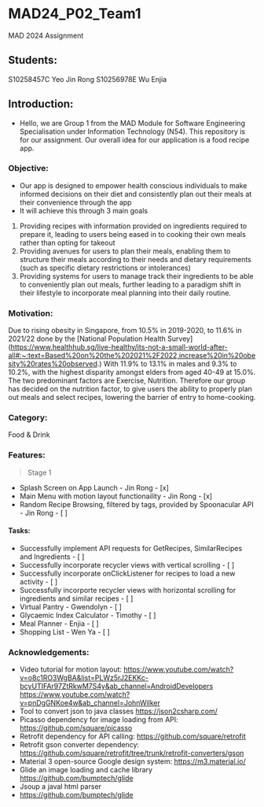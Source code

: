 
# MAD24_P02_Team1
MAD 2024 Assignment
## Students:
S10258457C Yeo Jin Rong
S10256978E Wu Enjia


## Introduction:
- Hello, we are Group 1 from the MAD Module for Software Engineering Specialisation under Information Technology (N54).
This repository is for our assignment.
Our overall idea for our application is a food recipe app.

### Objective:
- Our app is designed to empower health conscious individuals to make informed decisions on their diet and consistently plan out their meals at their convenience through the app
- It will achieve this through 3 main goals
1) Providing recipes with information provided on ingredients required to prepare it, leading to users being eased in to cooking their own meals rather than opting for takeout
2) Providing avenues for users to plan their meals, enabling them to structure their meals according to their needs and dietary requirements (such as specific dietary restrictions or intolerances)
3) Providing systems for users to manage track their ingredients to be able to conveniently plan out meals, further leading to a paradigm shift in their lifestyle to incorporate meal planning into their daily routine.

### Motivation:
Due to rising obesity in Singapore, from 10.5% in 2019-2020, to 11.6% in 2021/22 done by the [National Population Health Survey] (https://www.healthhub.sg/live-healthy/its-not-a-small-world-after-all#:~:text=Based%20on%20the%202021%2F2022,increase%20in%20obesity%20rates%20observed.) With 11.9% to 13.1% in males and 9.3% to 10.2%, with the highest disparity amongst elders from aged 40-49 at 15.0%. The two predominant factors are Exercise, Nutrition. 
Therefore our group has decided on the nutrition factor, to give users the ability to properly plan out meals and select recipes, lowering the barrier of entry to home-cooking.

### Category:
Food & Drink

### Features:
> Stage 1
- Splash Screen on App Launch - Jin Rong - [x]
- Main Menu with motion layout functionaility - Jin Rong - [x]
- Random Recipe Browsing, filtered by tags, provided by Spoonacular API - Jin Rong - [ ]
#### Tasks:
- Successfully implement API requests for GetRecipes, SimilarRecipes and Ingredients - [ ]
- Successfully incorporate recycler views with vertical scrolling - [ ]
- Successfully incorporate onClickListener for recipes to load a new activity - [ ]
- Successfully incorporte recycler views with horizontal scrolling for ingredients and similar recipes - [ ]
- Virtual Pantry - Gwendolyn - [ ]
- Glycaemic Index Calculator - Timothy - [ ]
- Meal Planner - Enjia - [ ]
- Shopping List - Wen Ya - [ ]

### Acknowledgements:
- Video tutorial for motion layout:
https://www.youtube.com/watch?v=o8c1RO3WgBA&list=PLWz5rJ2EKKc-bcyUTIFAr97ZtRkwM7S4y&ab_channel=AndroidDevelopers
https://www.youtube.com/watch?v=pnDgGNKoe4w&ab_channel=JohnWilker
- Tool to convert json to java classes
https://json2csharp.com/
- Picasso dependency for image loading from API:
https://github.com/square/picasso
- Retrofit dependency for API calling:
https://github.com/square/retrofit
- Retrofit gson converter dependency:
https://github.com/square/retrofit/tree/trunk/retrofit-converters/gson
- Material 3 open-source Google design system:
https://m3.material.io/
- Glide an image loading and cache library
https://github.com/bumptech/glide
- Jsoup a javal html parser 
- https://github.com/bumptech/glide

